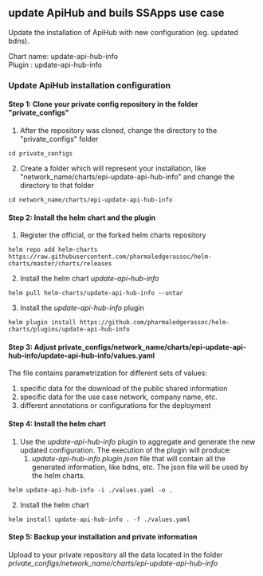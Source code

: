 

## update ApiHub and buils SSApps use case

Update the installation of ApiHub with new configuration (eg. updated bdns).

Chart name: update-api-hub-info <br/>
Plugin : update-api-hub-info

### Update ApiHub installation configuration

#### Step 1: Clone your private config repository in the folder "private_configs"


1. After the repository was cloned, change the directory to the "private_configs" folder
```shell
cd private_configs
```
2. Create a folder which will represent your installation, like "network_name/charts/epi-update-api-hub-info" and change the directory to that folder
```shell
cd network_name/charts/epi-update-api-hub-info
```

#### Step 2: Install the helm chart and the plugin

1. Register the official, or the forked helm charts repository
```shell
helm repo add helm-charts https://raw.githubusercontent.com/pharmaledgerassoc/helm-charts/master/charts/releases
```
2. Install the helm chart _update-api-hub-info_
```shell
helm pull helm-charts/update-api-hub-info --untar
```
3. Install the _update-api-hub-info_ plugin
```shell
helm plugin install https://github.com/pharmaledgerassoc/helm-charts/plugins/update-api-hub-info
```

#### Step 3: Adjust private_configs/network_name/charts/epi-update-api-hub-info/update-api-hub-info/values.yaml

The file contains parametrization for different sets of values:
1. specific data for the download of the public shared information
2. specific data for the use case network, company name, etc.
3. different annotations or configurations for the deployment

#### Step 4: Install the helm chart

1. Use the _update-api-hub-info_ plugin to aggregate and generate the new updated configuration. 
   The execution of the plugin will produce:
   1. _update-api-hub-info.plugin.json_ file that will contain all the generated information, like bdns, etc. The json file will be used by the helm charts.
   
   
```shell
helm update-api-hub-info -i ./values.yaml -o .
```

2. Install the helm chart
```shell
helm install update-api-hub-info . -f ./values.yaml
```

#### Step 5: Backup your installation and private information

Upload to your private repository all the data located in the folder _private_configs/network_name/charts/epi-update-api-hub-info_


